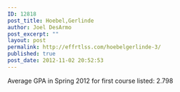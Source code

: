 ```yaml
---
ID: 12818
post_title: Hoebel,Gerlinde
author: Joel DesArmo
post_excerpt: ""
layout: post
permalink: http://effrtlss.com/hoebelgerlinde-3/
published: true
post_date: 2012-11-02 20:52:53
---
```

<p>Average GPA in Spring 2012 for first course listed: 2.798</p>